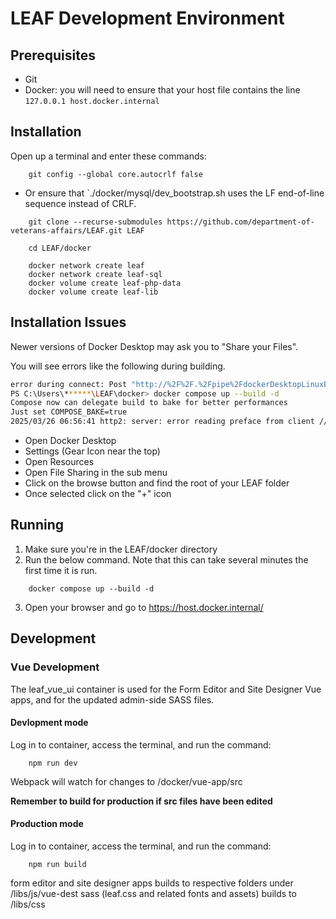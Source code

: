 # LEAF Development Environment

## Prerequisites
- Git
- Docker: you will need to ensure that your host file contains the line `127.0.0.1 host.docker.internal` 

## Installation

Open up a terminal and enter these commands: 
```
    git config --global core.autocrlf false
```
  - Or ensure that `./docker/mysql/dev_bootstrap.sh uses the LF end-of-line sequence instead of CRLF.

```
    git clone --recurse-submodules https://github.com/department-of-veterans-affairs/LEAF.git LEAF

    cd LEAF/docker

    docker network create leaf
    docker network create leaf-sql
    docker volume create leaf-php-data
    docker volume create leaf-lib
```

## Installation Issues
Newer versions of Docker Desktop may ask you to "Share your Files".

You will see errors like the following during building.
``` bash
error during connect: Post "http://%2F%2F.%2Fpipe%2FdockerDesktopLinuxEngine/v1.48/containers/create?name=leaf-php-fpm-1": EOF
PS C:\Users\******\LEAF\docker> docker compose up --build -d
Compose now can delegate build to bake for better performances
Just set COMPOSE_BAKE=true
2025/03/26 06:56:41 http2: server: error reading preface from client //./pipe/dockerDesktopLinuxEngine: file has already been closed
```

 - Open Docker Desktop
 - Settings (Gear Icon near the top) 
 - Open Resources
 - Open File Sharing in the sub menu
 - Click on the browse button and find the root of your LEAF folder
 - Once selected click on the "+" icon 


## Running

1. Make sure you're in the LEAF/docker directory
2. Run the below command. Note that this can take several minutes the first time it is run.

```
    docker compose up --build -d
```

3. Open your browser and go to https://host.docker.internal/ 

## Development

### Vue Development

The leaf_vue_ui container is used for the Form Editor and Site Designer Vue apps, and for the updated admin-side SASS files.

#### Devlopment mode

Log in to container, access the terminal, and run the command:
```
    npm run dev
```

Webpack will watch for changes to /docker/vue-app/src

**Remember to build for production if src files have been edited**

#### Production mode

Log in to container, access the terminal, and run the command:
```
    npm run build
```

form editor and site designer apps builds to respective folders under /libs/js/vue-dest
sass (leaf.css and related fonts and assets) builds to /libs/css


